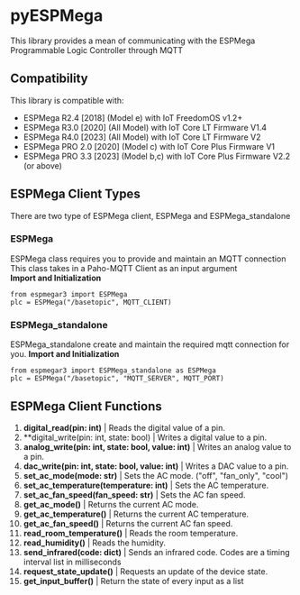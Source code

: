 # pyESPMega
This library provides a mean of communicating with the ESPMega Programmable Logic Controller through MQTT<br/>

## **Compatibility**
This library is compatible with:<br/>
- ESPMega R2.4 [2018] (Model e) with IoT FreedomOS v1.2+
- ESPMega R3.0 [2020] (All Model) with IoT Core LT Firmware V1.4
- ESPMega R4.0 [2023] (All Model) with IoT Core LT Firmware V2
- ESPMega PRO 2.0 [2020] (Model c) with IoT Core Plus Firmware V1
- ESPMega PRO 3.3 [2023] (Model b,c) with IoT Core Plus Firmware V2.2 (or above)

## **ESPMega Client Types**
There are two type of ESPMega client, ESPMega and ESPMega_standalone<br/>
### ESPMega
ESPMega class requires you to provide and maintain an MQTT connection
This class takes in a Paho-MQTT Client as an input argument<br/>
**Import and Initialization**
```
from espmegar3 import ESPMega
plc = ESPMega("/basetopic", MQTT_CLIENT)
```
### ESPMega_standalone
ESPMega_standalone create and maintain the required mqtt connection for you.
**Import and Initialization**
```
from espmegar3 import ESPMega_standalone as ESPMega
plc = ESPMega("/basetopic", "MQTT_SERVER", MQTT_PORT)
```
## **ESPMega Client Functions**
1. **digital_read(pin: int)** | Reads the digital value of a pin.
2. **digital_write(pin: int, state: bool) | Writes a digital value to a pin.
3. **analog_write(pin: int, state: bool, value: int)** | Writes an analog value to a pin.
4. **dac_write(pin: int, state: bool, value: int)** | Writes a DAC value to a pin.
5. **set_ac_mode(mode: str)** | Sets the AC mode. ("off", "fan_only", "cool")
6. **set_ac_temperature(temperature: int)** | Sets the AC temperature.
7. **set_ac_fan_speed(fan_speed: str)** | Sets the AC fan speed.
8. **get_ac_mode()** | Returns the current AC mode.
9. **get_ac_temperature()** | Returns the current AC temperature.
10. **get_ac_fan_speed()** | Returns the current AC fan speed.
11. **read_room_temperature()** | Reads the room temperature.
12. **read_humidity()** | Reads the humidity.
13. **send_infrared(code: dict)** | Sends an infrared code. Codes are a timing interval list in milliseconds
14. **request_state_update()** | Requests an update of the device state.
15. **get_input_buffer()** | Return the state of every input as a list
